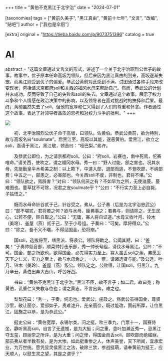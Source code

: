 +++
title = "黄伯不克黑江于北宇治"
date = "2024-07-01"

[taxonomies]
tags = ["黄前久美子", "黑江真由", "黄前十七年", "文言", "改编", "贴吧"]
author = ["我也是伞厨"]

[extra]
original = "https://tieba.baidu.com/p/9073751396"
catalog = true
# AI 
abstract = "这篇文章通过文言文的形式，讲述了一个关于北宇治昭烈公优子的故事。故事中，优子原本任命高坂为领队，但后来因为黑江真由的到来，高坂逐渐失宠，而黑江则受到优子的偏爱。恭武公黄前对此感到不满，试图通过各种手段来改变现状，包括请求京都府soli和关西的福冈水母来帮助自己。然而，恭武公的计划并未成功，反而导致了自己的失败和soli的失去。文章通过这个故事，展示了权力斗争和个人情感在政治决策中的影响，以及领导者在面对挑战时的抉择和后果。最终，黄前虽然失去了soli，但他的宽厚和仁义得到了人们的尊重和怀念。作者通过这个故事，表达了对领导者品质的思考和对权力斗争的批判。"
+++


![](/images/2024-07-01/黄伯不克黑江于北宇治.jpg)

&emsp;&emsp;初，北宇治昭烈公优子命于高坂，曰领队。佐黄伯。恭武公黄前，欲为特别，故与高坂名曰“soulmate”。后黑江至，高坂以其能，遂恶黄伯。爱黑江，欲立之soli，亟请于黑江，黑江敬，顿首曰：“哑巴梨。”弗许。

&emsp;&emsp;及恭武公即位，为之请京都府soli。公曰：“府soli，岩赛也，南中死焉，佗赛唯命。”请关西，使吹之，谓之福冈水母。秀一曰：“野人过能，部之害也。况其水母，先挺勤皇伞木希美之制：以上欺下，中道入部，退部而逃，不登吹部，不纳部费；中五之一，部患之，必害部也。今关西soli不度，非制也，君将不堪。”公曰：“领队欲之，焉辟害？”对曰：“领队何厌之有？不如早为之所，无使滋蔓。蔓难图也。蔓草犹不可除，况君之宠soulmate乎？”公曰：“不行实力至上必自毙，子姑悟之。”

&emsp;&emsp;既而水母命针谷贰于己，针谷受之，弗从。公子奏（后是为北宇治忠武公）曰：“部不堪贰，君将若之何？欲与水母，臣弗事之；若弗与，则请除之，无生民心，公若不便，臣自取之。”公曰：“无庸，寡人将自证道。”水母又收叶月、铃木（美玲）、釜屋（燕）贰于己，至于小号组。子奏曰：“可矣。厚将得众。”公曰：“除之，吾不义不暱，不得见国金，恐将崩。”

&emsp;&emsp;国soli，选拔将至，缮黑派，将袭公。领队将助之。公闻其期，曰：“差矣！”子奏帅低音部，顺菜帅打击乐部，秀一帅长号组，请伐水母黑江。公曰：“不可。国金，部之所欲也。欲得国金，必先得实力至上。寡人虽丢soli之余，弗愿丢天下之仁义，实力之至上，欲与水母角之，一人一票，请诸选贤与能。”及公选，叶月、铃木（美玲）、釜屋（燕）叛公。领队定之，公败绩，让国soli，归黑江。九月辛丑，黄伯出奔大吉山，呼苦呀西。

&emsp;&emsp;书曰：“黄伯不克黑江于北宇治。”黑江不臣，故不言子；如二君，故曰克；称黄伯，讥重仁义失教与位也；谓之黄志。不言出奔，难之也。

&emsp;&emsp;梨梨花曰：“秀一，子奏，纯忠也。爱武公，施及之。然武公虽得国金，尊贤沙里，敬让丽奈，爱部如子，责难泷升，芘亲丽奈，既过能改，固前所厚，让位黑江，固施之以恭，是为恭武公。”

&emsp;&emsp;挺史公曰：“黄伯宽厚，永锡尔类。问之挺，吹三季九，门票十一，国赛侍坐，静听黑高soli，自言了无遗憾，是为大挺；问之重，患叶加濑近秀一，忌黑江夺玉玺，顾丽奈之所评，是为大重；问之惨，得国金而丢soli，顾吹部而绝寤寐，部员弗从者半数有矣，是为大惨。如此挺重惨之人，休声美誉，天下所闻，宜承宏业，为万世统。愿凭显灵侯黑江之法，破除三禁，参战挺萌，请奉黄前为挺王，应天顺人，以慰生灵之望，其是之谓乎？”